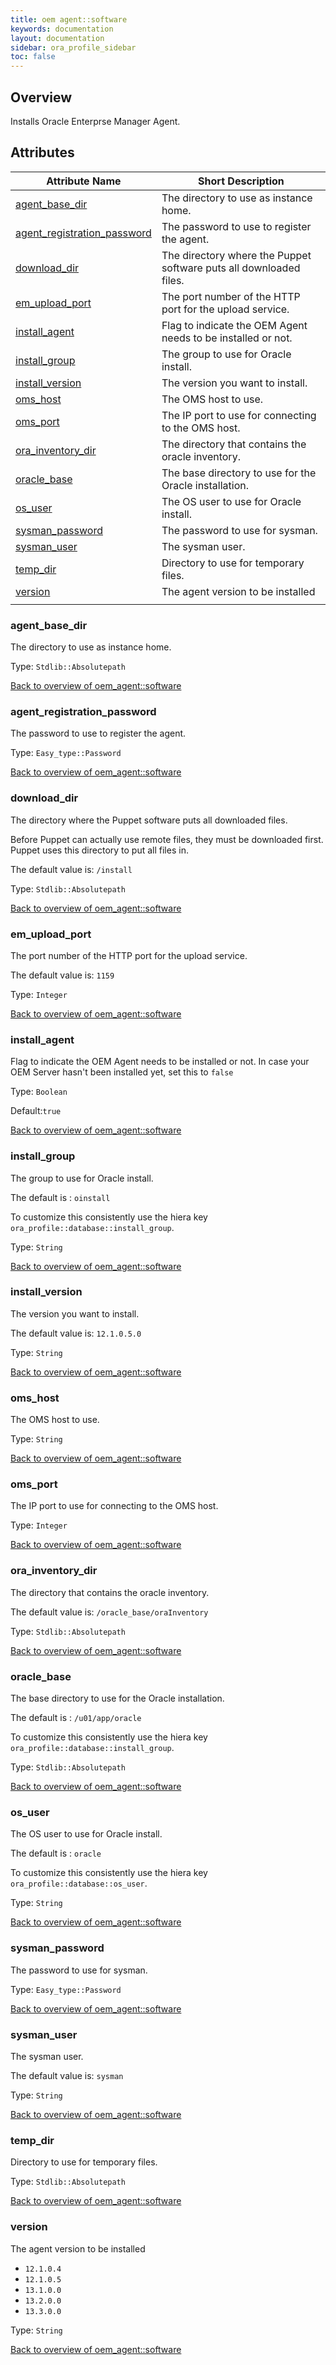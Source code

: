 ```yaml
---
title: oem agent::software
keywords: documentation
layout: documentation
sidebar: ora_profile_sidebar
toc: false
---
```

## Overview

Installs Oracle Enterprse Manager Agent.




## Attributes



Attribute Name                                                                  | Short Description                                                  |
------------------------------------------------------------------------------- | ------------------------------------------------------------------ |
[agent_base_dir](#oem_agent::software_agent_base_dir)                           | The directory to use as instance home.                             |
[agent_registration_password](#oem_agent::software_agent_registration_password) | The password to use to register the agent.                         |
[download_dir](#oem_agent::software_download_dir)                               | The directory where the Puppet software puts all downloaded files. |
[em_upload_port](#oem_agent::software_em_upload_port)                           | The port number of the HTTP port for the upload service.           |
[install_agent](#oem_agent::software_install_agent)                             | Flag to indicate the OEM Agent needs to be installed or not.       |
[install_group](#oem_agent::software_install_group)                             | The group to use for Oracle install.                               |
[install_version](#oem_agent::software_install_version)                         | The version you want to install.                                   |
[oms_host](#oem_agent::software_oms_host)                                       | The OMS host to use.                                               |
[oms_port](#oem_agent::software_oms_port)                                       | The IP port to use for connecting to the OMS host.                 |
[ora_inventory_dir](#oem_agent::software_ora_inventory_dir)                     | The directory that contains the oracle inventory.                  |
[oracle_base](#oem_agent::software_oracle_base)                                 | The base directory to use for the Oracle installation.             |
[os_user](#oem_agent::software_os_user)                                         | The OS user to use for Oracle install.                             |
[sysman_password](#oem_agent::software_sysman_password)                         | The password to use for sysman.                                    |
[sysman_user](#oem_agent::software_sysman_user)                                 | The sysman user.                                                   |
[temp_dir](#oem_agent::software_temp_dir)                                       | Directory to use for temporary files.                              |
[version](#oem_agent::software_version)                                         | The agent version to be installed
                                 |




### agent_base_dir<a name='oem_agent::software_agent_base_dir'>

The directory to use as instance home.

Type: `Stdlib::Absolutepath`


[Back to overview of oem_agent::software](#attributes)

### agent_registration_password<a name='oem_agent::software_agent_registration_password'>

The password to use to register the agent.

Type: `Easy_type::Password`


[Back to overview of oem_agent::software](#attributes)

### download_dir<a name='oem_agent::software_download_dir'>

The directory where the Puppet software puts all downloaded files.

Before Puppet can actually use remote files, they must be downloaded first. Puppet uses this directory to put all files in.

The default value is: `/install`

Type: `Stdlib::Absolutepath`


[Back to overview of oem_agent::software](#attributes)

### em_upload_port<a name='oem_agent::software_em_upload_port'>

The port number of the HTTP port for the upload service.

The default value is: `1159`

Type: `Integer`


[Back to overview of oem_agent::software](#attributes)

### install_agent<a name='oem_agent::software_install_agent'>

Flag to indicate the OEM Agent needs to be installed or not.
In case your OEM Server hasn't been installed yet, set this to `false`

Type: `Boolean`

Default:`true`

[Back to overview of oem_agent::software](#attributes)

### install_group<a name='oem_agent::software_install_group'>

The group to use for Oracle install.

The default is : `oinstall`

To customize this consistently use the hiera key `ora_profile::database::install_group`.

Type: `String`


[Back to overview of oem_agent::software](#attributes)

### install_version<a name='oem_agent::software_install_version'>

The version you want to install.

The default value is: `12.1.0.5.0`

Type: `String`


[Back to overview of oem_agent::software](#attributes)

### oms_host<a name='oem_agent::software_oms_host'>

The OMS host to use.

Type: `String`


[Back to overview of oem_agent::software](#attributes)

### oms_port<a name='oem_agent::software_oms_port'>

The IP port to use for connecting to the OMS host.

Type: `Integer`


[Back to overview of oem_agent::software](#attributes)

### ora_inventory_dir<a name='oem_agent::software_ora_inventory_dir'>

The directory that contains the oracle inventory.

The default value is: `/oracle_base/oraInventory`

Type: `Stdlib::Absolutepath`


[Back to overview of oem_agent::software](#attributes)

### oracle_base<a name='oem_agent::software_oracle_base'>

The base directory to use for the Oracle installation.

The default is : `/u01/app/oracle`

To customize this consistently use the hiera key `ora_profile::database::install_group`.


Type: `Stdlib::Absolutepath`


[Back to overview of oem_agent::software](#attributes)

### os_user<a name='oem_agent::software_os_user'>

The OS user to use for Oracle install.

The default is : `oracle`

To customize this consistently use the hiera key `ora_profile::database::os_user`.

Type: `String`


[Back to overview of oem_agent::software](#attributes)

### sysman_password<a name='oem_agent::software_sysman_password'>

The password to use for sysman.

Type: `Easy_type::Password`


[Back to overview of oem_agent::software](#attributes)

### sysman_user<a name='oem_agent::software_sysman_user'>

The sysman user.

The default value is: `sysman`

Type: `String`


[Back to overview of oem_agent::software](#attributes)

### temp_dir<a name='oem_agent::software_temp_dir'>

Directory to use for temporary files.

Type: `Stdlib::Absolutepath`


[Back to overview of oem_agent::software](#attributes)

### version<a name='oem_agent::software_version'>

The agent version to be installed

- `12.1.0.4`
- `12.1.0.5`
- `13.1.0.0`
- `13.2.0.0`
- `13.3.0.0`

Type: `String`


[Back to overview of oem_agent::software](#attributes)

